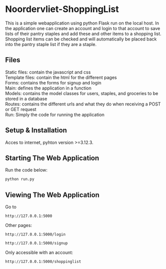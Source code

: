 # Noordervliet-ShoppingList

This is a simple webapplication using python Flask run on the local host. In the application one can create an account and login to that account to save lists of their pantry staples and add these and other items to a shopping list. Shopping list items can be checked and will automatically be placed back into the pantry staple list if they are a staple.  

## Files 
Static files: contain the javascript and css</br>
Template files: contain the html for the different pages</br>
Forms: contains the forms for signup and login</br>
Main: defines the application in a function</br>
Models: contains the model classes for users, staples, and groceries to be stored in a database</br>
Routes: contains the different urls and what they do when receiving a POST or GET request</br>
Run: Simply the code for running the application

## Setup & Installation

Acces to internet, pyhton version >=3.12.3.


## Starting The Web Application

Run the code below:
```bash
python run.py
```

## Viewing The Web Application

Go to 
```
http://127.0.0.1:5000
```
Other pages: 
```
http://127.0.0.1:5000/login
```
```
http://127.0.0.1:5000/signup
```
Only accessible with an account:
```
http://127.0.0.1:5000/shoppinglist
```
